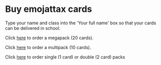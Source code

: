 # Buy emojattax cards
Type your name and class into the 'Your full name' box so that your cards can be delivered in school.

Click
<a href="https://pay.sumup.com/b2c/QOJBGWDY">here</a>
to order a megapack (20 cards).

Click
<a href="https://pay.sumup.com/b2c/QEDTFMSL">here</a>
to order a multipack (10 cards).

Click
<a href="https://www.surveymonkey.com/r/F2FHP36">here</a>
to order single (1 card) or double (2 card) packs
